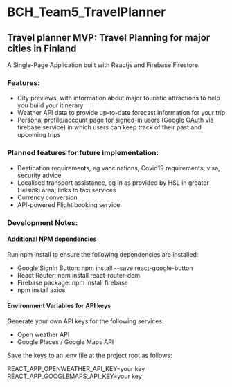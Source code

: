 # BCH_Team5_TravelPlanner
## Travel planner MVP: Travel Planning for major cities in Finland
A Single-Page Application built with Reactjs and Firebase Firestore.

### Features:

* City previews, with information about major touristic attractions to help you build your itinerary
* Weather API data to provide up-to-date forecast information for your trip
* Personal profile/account page for signed-in users (Google OAuth via firebase service) in which users can keep track of their past and upcoming trips


### Planned features for future implementation:

* Destination requirements, eg vaccinations, Covid19 requirements, visa, security advice
* Localised transport assistance, eg in as provided by HSL in greater Helsinki area; links to taxi services
* Currency conversion 
* API-powered Flight booking service 


### Development Notes: 

#### Additional NPM dependencies

Run npm install to ensure the following dependencies are installed:

* Google SignIn Button: npm install --save react-google-button
* React Router: npm install react-router-dom
* Firebase package: npm install firebase
* npm install axios

#### Environment Variables for API keys

Generate your own API keys for the following services:
* Open weather API 
* Google Places / Google Maps API

Save the keys to an .env file at the project root as follows:

REACT_APP_OPENWEATHER_API_KEY=your key
REACT_APP_GOOGLEMAPS_API_KEY=your key




